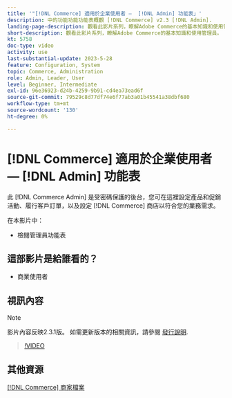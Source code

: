 ```yaml
---
title: '"[!DNL Commerce] 適用於企業使用者 —  [!DNL Admin] 功能表」'
description: 中的功能功能功能表概觀 [!DNL Commerce] v2.3 [!DNL Admin].
landing-page-description: 觀看此影片系列，瞭解Adobe Commerce的基本知識和使用管理員。
short-description: 觀看此影片系列，瞭解Adobe Commerce的基本知識和使用管理員。
kt: 5758
doc-type: video
activity: use
last-substantial-update: 2023-5-28
feature: Configuration, System
topic: Commerce, Administration
role: Admin, Leader, User
level: Beginner, Intermediate
exl-id: 96e36923-d24b-4259-9b91-cd4ea73ead6f
source-git-commit: 79529c8d77df74e6f77ab3a01b45541a38dbf680
workflow-type: tm+mt
source-wordcount: '130'
ht-degree: 0%

---
```


# [!DNL Commerce] 適用於企業使用者 —  [!DNL Admin] 功能表

此 [!DNL Commerce Admin] 是受密碼保護的後台，您可在這裡設定產品和促銷活動、履行客戶訂單，以及設定 [!DNL Commerce] 商店以符合您的業務需求。

在本影片中：

- 檢閱管理員功能表

## 這部影片是給誰看的？

- 商業使用者

## 視訊內容

>[!NOTE]
>
>影片內容反映2.3.1版。 如需更新版本的相關資訊，請參閱 [發行說明](https://experienceleague.adobe.com/docs/commerce-operations/release/notes/overview.html).

>[!VIDEO](https://video.tv.adobe.com/v/35942?quality=12&learn=on)

## 其他資源

[[!DNL Commerce] 商家檔案](https://experienceleague.adobe.com/docs/commerce-admin/user-guides/home.html)

